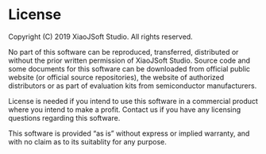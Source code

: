 # License

Copyright (C) 2019 XiaoJSoft Studio. All rights reserved.

No part of this software can be reproduced, transferred, distributed or without the prior written permission of XiaoJSoft Studio. Source code and some documents for this software can be downloaded from official public website (or official source repositories), the website of authorized distributors or as part of evaluation kits from semiconductor manufacturers.

License is needed if you intend to use this software in a commercial product where you intend to make a profit. Contact us if you have any licensing questions regarding this software.

This software is provided “as is” without express or implied warranty, and with no claim as to its suitablity for any purpose.

